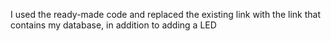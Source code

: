 I used the ready-made code and replaced the existing link with the link that contains my database, in addition to adding a LED
